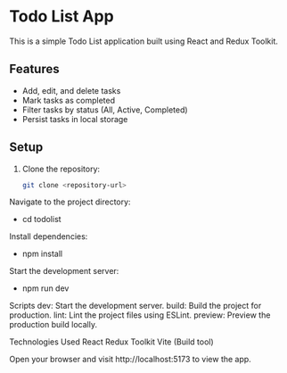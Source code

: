 # Todo List App

This is a simple Todo List application built using React and Redux Toolkit.

## Features

- Add, edit, and delete tasks
- Mark tasks as completed
- Filter tasks by status (All, Active, Completed)
- Persist tasks in local storage

## Setup

1. Clone the repository:

   ```bash
   git clone <repository-url>


Navigate to the project directory:
- cd todolist


Install dependencies:
- npm install

Start the development server:
- npm run dev

Scripts
dev: Start the development server.
build: Build the project for production.
lint: Lint the project files using ESLint.
preview: Preview the production build locally.

Technologies Used
React
Redux Toolkit
Vite (Build tool)

Open your browser and visit http://localhost:5173 to view the app.


